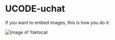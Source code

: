 # UCODE-uchat

If you want to embed images, this is how you do it:

![Image of Yaktocat](https://drive.google.com/file/d/1mkqMaUyPRRrR65Hpki8CVaSzqcNu3Sle/view?usp=sharing)
